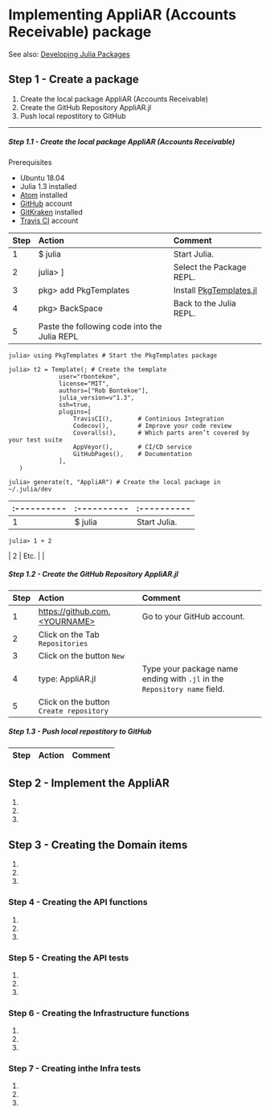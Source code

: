 # Implementing AppliAR (Accounts Receivable) package

See also: [Developing Julia Packages](https://www.youtube.com/watch?v=QVmU29rCjaA)

## Step 1 - Create a package
1.  Create the local package AppliAR (Accounts Receivable)
2.  Create the GitHub Repository AppliAR.jl
3.  Push local repostitory to GitHub

---

##### Step 1.1 - Create the local package AppliAR (Accounts Receivable)

Prerequisites
- Ubuntu 18.04
- Julia 1.3 installed
- [Atom](https://atom.io/) installed
- [GitHub](https://github.com/) account
- [GitKraken](https://www.gitkraken.com/pricing) installed
- [Travis CI](https://travis-ci.com/) account

|Step     | Action      | Comment |
|:---------- | :---------- |:---------- |
| 1 | $ julia | Start Julia. |
| 2 | julia> ] | Select the Package REPL. |
| 3 | pkg> add PkgTemplates | Install [PkgTemplates.jl](https://github.com/invenia/PkgTemplates.jl) |
| 4 | pkg> BackSpace | Back to the Julia REPL. |
| 5 | Paste the following code into the Julia REPL | |

    julia> using PkgTemplates # Start the PkgTemplates package

    julia> t2 = Template(; # Create the template
                  user="rbontekoe",
                  license="MIT",
                  authors=["Rob Bontekoe"],
                  julia_version=v"1.3",
                  ssh=true,
                  plugins=[
                      TravisCI(),       # Continious Integration
                      Codecov(),        # Improve your code review
                      Coveralls(),      # Which parts aren’t covered by your test suite
                      AppVeyor(),       # CI/CD service
                      GitHubPages(),    # Documentation
                  ],
       )

    julia> generate(t, "AppliAR") # Create the local package in ~/.julia/dev


|:---------- | :---------- |:---------- |
|:---------- | :---------- |:---------- |
| 1 | $ julia | Start Julia. |
    julia> 1 + 2
| 2 | Etc. | |

##### Step 1.2 - Create the GitHub Repository AppliAR.jl

|Step     | Action      | Comment |
|:---------- | :---------- |:---------- |
| 1 | https://github.com.<YOURNAME> | Go to your GitHub account. |
| 2 | Click on the Tab `Repositories` | |
| 3 | Click on the button `New` | |
| 4 | type: AppliAR.jl | Type your package name ending with `.jl` in the `Repository name` field. |
| 5 | Click on the button `Create repository` | |

##### Step 1.3 - Push local repostitory to GitHub

|Step     | Action      | Comment |
|:---------- | :---------- |:---------- |



## Step 2 - Implement the AppliAR
1.  
2.  
3.  

## Step 3 - Creating the Domain items
1.  
2.  
3.

### Step 4 - Creating the API functions
1.  
2.  
3.  

### Step 5 - Creating the API tests
1.  
2.  
3.  

### Step 6 - Creating the Infrastructure functions
1.  
2.  
3.  

### Step 7 - Creating inthe Infra tests
1.  
2.  
3.
